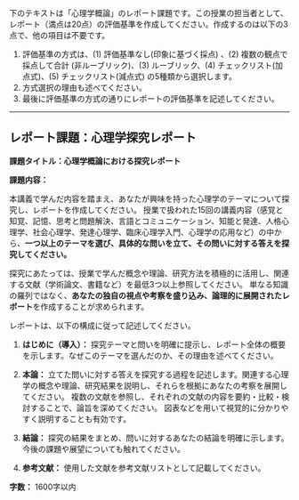 下のテキストは「心理学概論」のレポート課題です。この授業の担当者として、レポート（満点は20点）の評価基準を作成してください。作成するのは以下の3点で、他の項目は不要です。

1. 評価基準の方式は、(1) 評価基準なし(印象に基づく採点) 、(2) 複数の観点で採点して合計  (非ルーブリック)、(3) ルーブリック、(4) チェックリスト(加点式)、(5) チェックリスト(減点式) の5種類から選択します。
2. 方式選択の理由も述べてください。
3. 最後に評価基準の方式の通りにレポートの評価基準を記述してください。

---------------------------------------
## レポート課題：心理学探究レポート

**課題タイトル：心理学概論における探究レポート**

**課題内容：**

本講義で学んだ内容を踏まえ、あなたが興味を持った心理学のテーマについて探究し、レポートを作成してください。  授業で扱われた15回の講義内容（感覚と知覚、記憶、思考と問題解決、言語とコミュニケーション、知能と発達、人格心理学、社会心理学、発達心理学、臨床心理学入門、心理学の応用など）の中から、**一つ以上のテーマを選び、具体的な問いを立て、その問いに対する答えを探究してください。**

探究にあたっては、授業で学んだ概念や理論、研究方法を積極的に活用し、関連する文献（学術論文、書籍など）を最低3つ以上参照してください。  単なる知識の羅列ではなく、**あなたの独自の視点や考察を盛り込み、論理的に展開されたレポート**を作成することが求められます。

レポートは、以下の構成に従って記述してください。

1. **はじめに（導入）：** 探究テーマと問いを明確に提示し、レポート全体の概要を示します。なぜこのテーマを選んだのか、その理由を述べてください。

2. **本論：**  立てた問いに対する答えを探究する過程を記述します。関連する心理学の概念や理論、研究結果を説明し、それらを根拠にあなたの考察を展開してください。  複数の文献を参照し、それぞれの文献の内容を要約・比較・検討することで、論旨を深めてください。  図表などを用いて視覚的に分かりやすく説明することも有効です。

3. **結論：** 探究の結果をまとめ、問いに対するあなたの結論を明確に示します。  今後の課題や展望についても触れてください。

4. **参考文献：** 使用した文献を参考文献リストとして記載してください。


**字数：** 1600字以内


